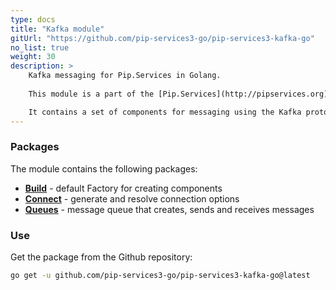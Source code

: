 ```yaml
---
type: docs
title: "Kafka module"
gitUrl: "https://github.com/pip-services3-go/pip-services3-kafka-go"
no_list: true
weight: 30
description: > 
    Kafka messaging for Pip.Services in Golang.  
    
    This module is a part of the [Pip.Services](http://pipservices.org) polyglot microservices toolkit.

    It contains a set of components for messaging using the Kafka protocol. 
---
```


### Packages

The module contains the following packages:
- [**Build**](build) - default Factory for creating components
- [**Connect**](connect) - generate and resolve connection options
- [**Queues**](queues) - message queue that creates, sends and receives messages


### Use

Get the package from the Github repository:
```bash
go get -u github.com/pip-services3-go/pip-services3-kafka-go@latest
```
